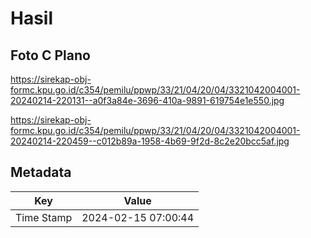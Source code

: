 # Hasil

## Foto C Plano

https://sirekap-obj-formc.kpu.go.id/c354/pemilu/ppwp/33/21/04/20/04/3321042004001-20240214-220131--a0f3a84e-3696-410a-9891-619754e1e550.jpg

https://sirekap-obj-formc.kpu.go.id/c354/pemilu/ppwp/33/21/04/20/04/3321042004001-20240214-220459--c012b89a-1958-4b69-9f2d-8c2e20bcc5af.jpg


## Metadata

| Key        | Value               |
| ---------- | ------------------- |
| Time Stamp | 2024-02-15 07:00:44 |



